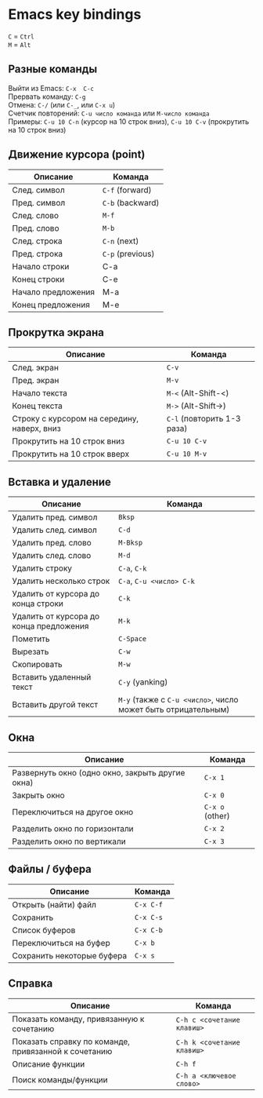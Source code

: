 # Emacs key bindings

`C` = `Ctrl`  
`M` = `Alt`  

## Разные команды
Выйти из Emacs: `C-x  C-c`  
Прервать команду: `C-g`  
Отмена: `C-/` (или `C-_`, или `C-x u`)  
Счетчик повторений: `C-u число команда` или `M-число команда`  
Примеры: `C-u 10 C-n` (курсор на 10 строк вниз), `C-u 10 C-v` (прокрутить на 10 строк вниз)

## Движение курсора (point)
Описание | Команда
----- | -----
След. символ | `C-f` (forward)
Пред. символ | `C-b` (backward)
След. слово | `M-f`
Пред. слово | `M-b`
След. строка | `C-n` (next)
Пред. строка | `C-p` (previous)
Начало строки | C-a
Конец строки | C-e
Начало предложения | M-a
Конец предложения | M-e

## Прокрутка экрана
Описание | Команда
----- | ------
След. экран | `C-v`
Пред. экран | `M-v`
Начало текста | `M-<` (Alt-Shift-<)
Конец текста | `M->` (Alt-Shift->)
Строку с курсором на середину, наверх, вниз | `C-l` (повторить 1-3 раза)
Прокрутить на 10 строк вниз | `C-u 10 C-v`
Прокрутить на 10 строк вверх | `C-u 10 M-v`

## Вставка и удаление
Описание | Команда
----- | ------
Удалить пред. символ | `Bksp`
Удалить след. символ | `C-d`
Удалить пред. слово | `M-Bksp`
Удалить след. слово | `M-d`
Удалить строку | `C-a`, `C-k`
Удалить несколько строк | `C-a`, `C-u <число> C-k`
Удалить от курсора до конца строки | `C-k`
Удалить от курсора до конца предложения | `M-k`
Пометить | `C-Space`
Вырезать | `C-w`
Скопировать | `M-w`
Вставить удаленный текст | `C-y` (yanking)
Вставить другой текст | `M-y` (также с `C-u <число>`, число может быть отрицательным)

## Окна
Описание | Команда
----- | ------
Развернуть окно (одно окно, закрыть другие окна) | `C-x 1`
Закрыть окно | `C-x 0`
Переключиться на другое окно | `C-x o` (other)
Разделить окно по горизонтали | `C-x 2`
Разделить окно по вертикали | `C-x 3`

## Файлы / буфера
Описание | Команда
----- | ------
Открыть (найти) файл | `C-x C-f`
Сохранить | `C-x C-s`
Список буферов | `C-x C-b`
Переключиться на буфер | `C-x b`
Сохранить некоторые буфера | `C-x s`

## Справка
Описание | Команда
----- | ------
Показать команду, привязанную к сочетанию | `C-h c <сочетание клавиш>`
Показать справку по команде, привязанной к сочетанию | `C-h k <сочетание клавиш>`
Описание функции | `C-h f`
Поиск команды/функции | `C-h a <ключевое слово>`
